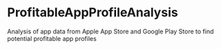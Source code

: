 # ProfitableAppProfileAnalysis
Analysis of app data from Apple App Store and Google Play Store to find potential profitable app profiles

